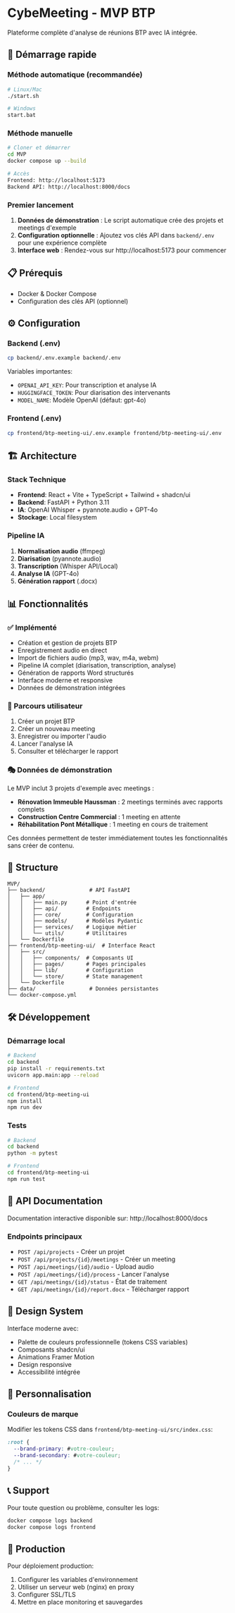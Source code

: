 # CybeMeeting - MVP BTP

Plateforme complète d'analyse de réunions BTP avec IA intégrée.

## 🚀 Démarrage rapide

### Méthode automatique (recommandée)

```bash
# Linux/Mac
./start.sh

# Windows
start.bat
```

### Méthode manuelle

```bash
# Cloner et démarrer
cd MVP
docker compose up --build

# Accès
Frontend: http://localhost:5173
Backend API: http://localhost:8000/docs
```

### Premier lancement
1. **Données de démonstration** : Le script automatique crée des projets et meetings d'exemple
2. **Configuration optionnelle** : Ajoutez vos clés API dans `backend/.env` pour une expérience complète
3. **Interface web** : Rendez-vous sur http://localhost:5173 pour commencer

## 📋 Prérequis

- Docker & Docker Compose
- Configuration des clés API (optionnel)

## ⚙️ Configuration

### Backend (.env)
```bash
cp backend/.env.example backend/.env
```

Variables importantes:
- `OPENAI_API_KEY`: Pour transcription et analyse IA
- `HUGGINGFACE_TOKEN`: Pour diarisation des intervenants
- `MODEL_NAME`: Modèle OpenAI (défaut: gpt-4o)

### Frontend (.env)
```bash
cp frontend/btp-meeting-ui/.env.example frontend/btp-meeting-ui/.env
```

## 🏗️ Architecture

### Stack Technique
- **Frontend**: React + Vite + TypeScript + Tailwind + shadcn/ui
- **Backend**: FastAPI + Python 3.11
- **IA**: OpenAI Whisper + pyannote.audio + GPT-4o
- **Stockage**: Local filesystem

### Pipeline IA
1. **Normalisation audio** (ffmpeg)
2. **Diarisation** (pyannote.audio)
3. **Transcription** (Whisper API/Local)
4. **Analyse IA** (GPT-4o)
5. **Génération rapport** (.docx)

## 📊 Fonctionnalités

### ✅ Implémenté
- Création et gestion de projets BTP
- Enregistrement audio en direct
- Import de fichiers audio (mp3, wav, m4a, webm)
- Pipeline IA complet (diarisation, transcription, analyse)
- Génération de rapports Word structurés
- Interface moderne et responsive
- Données de démonstration intégrées

### 🎯 Parcours utilisateur
1. Créer un projet BTP
2. Créer un nouveau meeting
3. Enregistrer ou importer l'audio
4. Lancer l'analyse IA
5. Consulter et télécharger le rapport

### 🎭 Données de démonstration
Le MVP inclut 3 projets d'exemple avec meetings :
- **Rénovation Immeuble Haussman** : 2 meetings terminés avec rapports complets
- **Construction Centre Commercial** : 1 meeting en attente
- **Réhabilitation Pont Métallique** : 1 meeting en cours de traitement

Ces données permettent de tester immédiatement toutes les fonctionnalités sans créer de contenu.

## 📁 Structure

```
MVP/
├── backend/              # API FastAPI
│   ├── app/
│   │   ├── main.py      # Point d'entrée
│   │   ├── api/         # Endpoints
│   │   ├── core/        # Configuration
│   │   ├── models/      # Modèles Pydantic
│   │   ├── services/    # Logique métier
│   │   └── utils/       # Utilitaires
│   └── Dockerfile
├── frontend/btp-meeting-ui/  # Interface React
│   ├── src/
│   │   ├── components/  # Composants UI
│   │   ├── pages/       # Pages principales
│   │   ├── lib/         # Configuration
│   │   └── store/       # State management
│   └── Dockerfile
├── data/                 # Données persistantes
└── docker-compose.yml
```

## 🛠️ Développement

### Démarrage local
```bash
# Backend
cd backend
pip install -r requirements.txt
uvicorn app.main:app --reload

# Frontend
cd frontend/btp-meeting-ui
npm install
npm run dev
```

### Tests
```bash
# Backend
cd backend
python -m pytest

# Frontend
cd frontend/btp-meeting-ui
npm run test
```

## 📄 API Documentation

Documentation interactive disponible sur: http://localhost:8000/docs

### Endpoints principaux
- `POST /api/projects` - Créer un projet
- `POST /api/projects/{id}/meetings` - Créer un meeting
- `POST /api/meetings/{id}/audio` - Upload audio
- `POST /api/meetings/{id}/process` - Lancer l'analyse
- `GET /api/meetings/{id}/status` - État de traitement
- `GET /api/meetings/{id}/report.docx` - Télécharger rapport

## 🎨 Design System

Interface moderne avec:
- Palette de couleurs professionnelle (tokens CSS variables)
- Composants shadcn/ui
- Animations Framer Motion
- Design responsive
- Accessibilité intégrée

## 🔧 Personnalisation

### Couleurs de marque
Modifier les tokens CSS dans `frontend/btp-meeting-ui/src/index.css`:
```css
:root {
  --brand-primary: #votre-couleur;
  --brand-secondary: #votre-couleur;
  /* ... */
}
```

## 📞 Support

Pour toute question ou problème, consulter les logs:
```bash
docker compose logs backend
docker compose logs frontend
```

## 🚀 Production

Pour déploiement production:
1. Configurer les variables d'environnement
2. Utiliser un serveur web (nginx) en proxy
3. Configurer SSL/TLS
4. Mettre en place monitoring et sauvegardes
